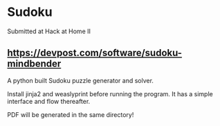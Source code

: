 # Sudoku
 Submitted at Hack at Home II 
## https://devpost.com/software/sudoku-mindbender 
A python built Sudoku puzzle generator and solver.

Install jinja2 and weaslyprint before running the program. It has a simple interface and flow thereafter.

PDF will be generated in the same directory!
